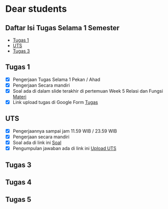# Dear students

## Daftar Isi Tugas Selama 1 Semester

- [Tugas 1](https://github.com/asrulabdullah99/mat_disk#tugas-1)
- [UTS](https://github.com/asrulabdullah99/mat_disk#uts)
- [Tugas 3]()

## Tugas 1

- [x] Pengerjaan Tugas Selama 1 Pekan / Ahad
- [x] Pengerjaan Secara mandiri
- [x] Soal ada di dalam slide terakhir di pertemuan Week 5 Relasi dan Fungsi [Materi](https://drive.google.com/file/d/16U4WrVeWFaEFFi5NEpO5eVwuSRRgylnm/view)
- [x] Link upload tugas di Google Form [Tugas](https://forms.gle/mRptUBHXmSaMzFi46)

## UTS

- [x] Pengerjaannya sampai jam 11.59 WIB / 23.59 WIB
- [x] Pengerjaan secara mandiri
- [x] Soal ada di link ini [Soal](https://docs.google.com/document/d/1A7Xoti5xZA4EzZhoopVkTtavk66RWpuG/edit?usp=sharing&ouid=113804619739176014407&rtpof=true&sd=true)
- [x] Pengumpulan jawaban ada di link ini [Upload UTS](https://forms.gle/FtHohgsDU1KxnLGK6)

## Tugas 3

## Tugas 4

## Tugas 5
